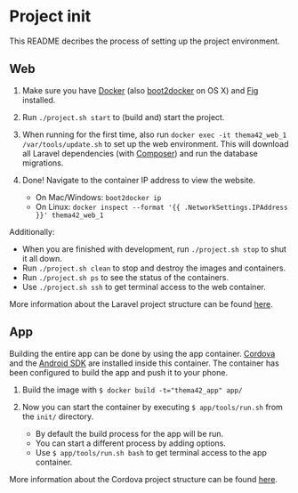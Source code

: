 # Project init

This README decribes the process of setting up the project environment.

## Web

1. Make sure you have [Docker][1] (also [boot2docker][2] on OS X) and [Fig][3] installed.
2. Run `./project.sh start` to (build and) start the project.
3. When running for the first time, also run `docker exec -it thema42_web_1 /var/tools/update.sh` to set up the web environment. This will download all Laravel dependencies (with [Composer][4]) and run the database migrations.
4. Done! Navigate to the container IP address to view the website.

    - On Mac/Windows: `boot2docker ip`
    - On Linux: `docker inspect --format '{{ .NetworkSettings.IPAddress }}' thema42_web_1`

Additionally:

- When you are finished with development, run `./project.sh stop` to shut it all down.
- Run `./project.sh clean` to stop and destroy the images and containers.
- Run `./project.sh ps` to see the status of the containers.
- Use `./project.sh ssh` to get terminal access to the web container.

More information about the Laravel project structure can be found [here][5].
## App

Building the entire app can be done by using the app container. [Cordova][6] and the [Android SDK][7] are installed inside this container. The
container has been configured to build the app and push it to your phone.

1. Build the image with `$ docker build -t="thema42_app" app/`
2. Now you can start the container by executing `$ app/tools/run.sh` from the `init/` directory.

	- By default the build process for the app will be run.
	- You can start a different process by adding options.
	- Use `$ app/tools/run.sh bash` to get terminal access to the app container.

More information about the Cordova project structure can be found [here][8].

[1]: https://www.docker.com/
[2]: http://boot2docker.io/
[3]: http://www.fig.sh/
[4]: https://getcomposer.org/
[5]: https://coderabbi.github.io/posts/an-expanded-laravel-project-structure-overview/
[6]: http://cordova.apache.org/
[7]: http://developer.android.com/sdk/index.html
[8]: http://www.informit.com/articles/article.aspx?p=2164583&seqNum=2

